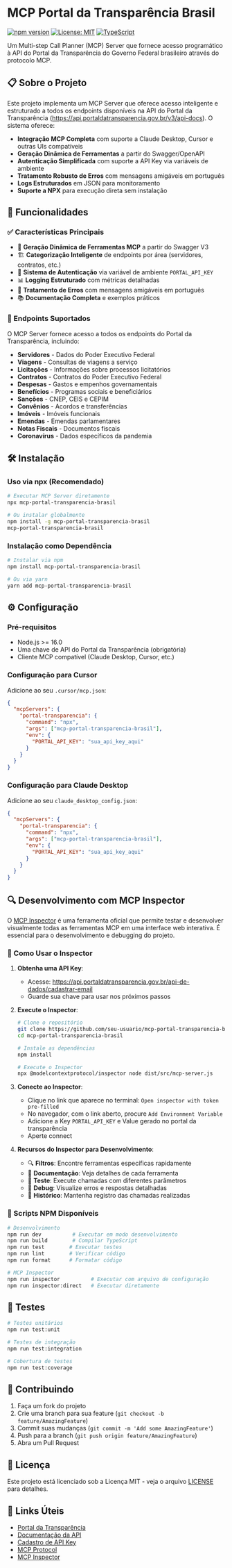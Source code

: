 # MCP Portal da Transparência Brasil

[![npm version](https://badge.fury.io/js/mcp-portal-transparencia-brasil.svg)](https://badge.fury.io/js/mcp-portal-transparencia-brasil)
[![License: MIT](https://img.shields.io/badge/License-MIT-blue.svg)](https://opensource.org/licenses/MIT)
[![TypeScript](https://img.shields.io/badge/TypeScript-007ACC?style=flat&logo=typescript&logoColor=white)](https://www.typescriptlang.org/)

Um Multi-step Call Planner (MCP) Server que fornece acesso programático à API do Portal da Transparência do Governo Federal brasileiro através do protocolo MCP.

## 📋 Sobre o Projeto

Este projeto implementa um MCP Server que oferece acesso inteligente e estruturado a todos os endpoints disponíveis na API do Portal da Transparência (https://api.portaldatransparencia.gov.br/v3/api-docs). O sistema oferece:

- **Integração MCP Completa** com suporte a Claude Desktop, Cursor e outras UIs compatíveis
- **Geração Dinâmica de Ferramentas** a partir do Swagger/OpenAPI
- **Autenticação Simplificada** com suporte a API Key via variáveis de ambiente
- **Tratamento Robusto de Erros** com mensagens amigáveis em português
- **Logs Estruturados** em JSON para monitoramento
- **Suporte a NPX** para execução direta sem instalação

## 🚀 Funcionalidades

### ✅ Características Principais

- 🔄 **Geração Dinâmica de Ferramentas MCP** a partir do Swagger V3
- 🏗️ **Categorização Inteligente** de endpoints por área (servidores, contratos, etc.)
- 🔐 **Sistema de Autenticação** via variável de ambiente `PORTAL_API_KEY`
- 📊 **Logging Estruturado** com métricas detalhadas
- 🔧 **Tratamento de Erros** com mensagens amigáveis em português
- 📚 **Documentação Completa** e exemplos práticos

### 🎯 Endpoints Suportados

O MCP Server fornece acesso a todos os endpoints do Portal da Transparência, incluindo:

- **Servidores** - Dados do Poder Executivo Federal
- **Viagens** - Consultas de viagens a serviço
- **Licitações** - Informações sobre processos licitatórios
- **Contratos** - Contratos do Poder Executivo Federal
- **Despesas** - Gastos e empenhos governamentais
- **Benefícios** - Programas sociais e beneficiários
- **Sanções** - CNEP, CEIS e CEPIM
- **Convênios** - Acordos e transferências
- **Imóveis** - Imóveis funcionais
- **Emendas** - Emendas parlamentares
- **Notas Fiscais** - Documentos fiscais
- **Coronavírus** - Dados específicos da pandemia

## 🛠️ Instalação

### Uso via npx (Recomendado)

```bash
# Executar MCP Server diretamente
npx mcp-portal-transparencia-brasil

# Ou instalar globalmente
npm install -g mcp-portal-transparencia-brasil
mcp-portal-transparencia-brasil
```

### Instalação como Dependência

```bash
# Instalar via npm
npm install mcp-portal-transparencia-brasil

# Ou via yarn
yarn add mcp-portal-transparencia-brasil
```

## ⚙️ Configuração

### Pré-requisitos

- Node.js >= 16.0
- Uma chave de API do Portal da Transparência (obrigatória)
- Cliente MCP compatível (Claude Desktop, Cursor, etc.)

### Configuração para Cursor

Adicione ao seu `.cursor/mcp.json`:

```json
{
  "mcpServers": {
    "portal-transparencia": {
      "command": "npx",
      "args": ["mcp-portal-transparencia-brasil"],
      "env": {
        "PORTAL_API_KEY": "sua_api_key_aqui"
      }
    }
  }
}
```

### Configuração para Claude Desktop

Adicione ao seu `claude_desktop_config.json`:

```json
{
  "mcpServers": {
    "portal-transparencia": {
      "command": "npx",
      "args": ["mcp-portal-transparencia-brasil"],
      "env": {
        "PORTAL_API_KEY": "sua_api_key_aqui"
      }
    }
  }
}
```

## 🔍 Desenvolvimento com MCP Inspector

O [MCP Inspector](https://github.com/modelcontextprotocol/inspector) é uma ferramenta oficial que permite testar e desenvolver visualmente todas as ferramentas MCP em uma interface web interativa. É essencial para o desenvolvimento e debugging do projeto.

### 🚀 Como Usar o Inspector

1. **Obtenha uma API Key**:
   - Acesse: https://api.portaldatransparencia.gov.br/api-de-dados/cadastrar-email
   - Guarde sua chave para usar nos próximos passos

2. **Execute o Inspector**:

   ```bash
   # Clone o repositório
   git clone https://github.com/seu-usuario/mcp-portal-transparencia-brasil.git
   cd mcp-portal-transparencia-brasil

   # Instale as dependências
   npm install

   # Execute o Inspector
   npx @modelcontextprotocol/inspector node dist/src/mcp-server.js
   ```

3. **Conecte ao Inspector**:
   - Clique no link que aparece no terminal: `Open inspector with token pre-filled`
   - No navegador, com o link aberto, procure `Add Environment Variable`
   - Adicione a Key `PORTAL_API_KEY` e Value gerado no portal da transparência
   - Aperte connect

4. **Recursos do Inspector para Desenvolvimento**:
   - 🔍 **Filtros**: Encontre ferramentas específicas rapidamente
   - 📝 **Documentação**: Veja detalhes de cada ferramenta
   - 🧪 **Teste**: Execute chamadas com diferentes parâmetros
   - 🐛 **Debug**: Visualize erros e respostas detalhadas
   - 💾 **Histórico**: Mantenha registro das chamadas realizadas

### 📝 Scripts NPM Disponíveis

```bash
# Desenvolvimento
npm run dev          # Executar em modo desenvolvimento
npm run build        # Compilar TypeScript
npm run test        # Executar testes
npm run lint        # Verificar código
npm run format      # Formatar código

# MCP Inspector
npm run inspector          # Executar com arquivo de configuração
npm run inspector:direct   # Executar diretamente
```

## 🧪 Testes

```bash
# Testes unitários
npm run test:unit

# Testes de integração
npm run test:integration

# Cobertura de testes
npm run test:coverage
```

## 🤝 Contribuindo

1. Faça um fork do projeto
2. Crie uma branch para sua feature (`git checkout -b feature/AmazingFeature`)
3. Commit suas mudanças (`git commit -m 'Add some AmazingFeature'`)
4. Push para a branch (`git push origin feature/AmazingFeature`)
5. Abra um Pull Request

## 📄 Licença

Este projeto está licenciado sob a Licença MIT - veja o arquivo [LICENSE](LICENSE) para detalhes.

## 🔗 Links Úteis

- [Portal da Transparência](https://portaldatransparencia.gov.br/)
- [Documentação da API](https://api.portaldatransparencia.gov.br/swagger-ui/)
- [Cadastro de API Key](https://api.portaldatransparencia.gov.br/api-de-dados/cadastrar-email)
- [MCP Protocol](https://github.com/modelcontextprotocol/protocol)
- [MCP Inspector](https://github.com/modelcontextprotocol/inspector)
